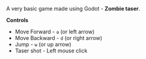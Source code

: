 A very basic game made using Godot - **Zombie taser**.

**Controls**  
- Move Forward - `a` (or left arrow)  
- Move Backward - `d` (or right arrow)  
- Jump - `w` (or up arrow)  
- Taser shot - Left mouse click
